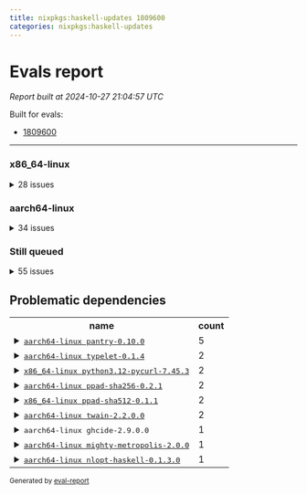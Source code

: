 ```yaml
---
title: nixpkgs:haskell-updates 1809600
categories: nixpkgs:haskell-updates
---
```

# Evals report

*Report built at 2024-10-27 21:04:57 UTC*

Built for evals:

  * [1809600](https://hydra.nixos.org/eval/1809600)

 * * * 

### x86_64-linux


<details><summary>28 issues</summary>
<table>
<thead><tr>
<th>job</th>
<th>status</th>
</tr></thead>
<tr>
<td>
<details><summary>
<tt><a href='https://hydra.nixos.org/build/276368805'>haskellPackages.large-anon.x86_64-linux</a></tt>
</summary>
<ul>
<li>
<b>=> Failed</b> <tt>typelet-0.1.4</tt> <br /> <a href='https://hydra.nixos.org/build/276368805/nixlog/2'>log</a>, <a href='https://hydra.nixos.org/build/276368805/nixlog/2/raw'>raw</a>, <a href='https://hydra.nixos.org/build/276368805/nixlog/2/tail'>tail</a>, <a href='https://hydra.nixos.org/build/276367145'>build 276367145</a>
</li>
</ul>
</details>
</td>
<td>Dependency failed</td>
</tr>
<tr>
<td>
<details><summary>
<tt><a href='https://hydra.nixos.org/build/276368737'>haskellPackages.nvfetcher.x86_64-linux</a></tt>
</summary>
<ul>
<li>
<b>=> Failed</b> <tt>python3.12-pycurl-7.45.3</tt> <br /> <a href='https://hydra.nixos.org/build/276368737/nixlog/1'>log</a>, <a href='https://hydra.nixos.org/build/276368737/nixlog/1/raw'>raw</a>, <a href='https://hydra.nixos.org/build/276368737/nixlog/1/tail'>tail</a>, <a href='https://hydra.nixos.org/build/276386906'>build 276386906</a>
</li>
</ul>
</details>
</td>
<td>Dependency failed</td>
</tr>
<tr>
<td>
<details><summary>
<tt><a href='https://hydra.nixos.org/build/276375993'>haskellPackages.ppad-hmac-drbg.x86_64-linux</a></tt>
</summary>
<ul>
<li>
<b>=> Failed</b> <tt>ppad-sha512-0.1.1</tt> <br /> <a href='https://hydra.nixos.org/build/276375993/nixlog/1'>log</a>, <a href='https://hydra.nixos.org/build/276375993/nixlog/1/raw'>raw</a>, <a href='https://hydra.nixos.org/build/276375993/nixlog/1/tail'>tail</a>, <a href='https://hydra.nixos.org/build/276375868'>build 276375868</a>
</li>
</ul>
</details>
</td>
<td>Dependency failed</td>
</tr>
<tr>
<td>
<details><summary>
<tt><a href='https://hydra.nixos.org/build/276378343'>haskellPackages.ppad-secp256k1.x86_64-linux</a></tt>
</summary>
<ul>
<li>
<b>=> Failed</b> <tt>ppad-sha512-0.1.1</tt> <br /> <a href='https://hydra.nixos.org/build/276378343/nixlog/2'>log</a>, <a href='https://hydra.nixos.org/build/276378343/nixlog/2/raw'>raw</a>, <a href='https://hydra.nixos.org/build/276378343/nixlog/2/tail'>tail</a>, <a href='https://hydra.nixos.org/build/276375868'>build 276375868</a>
</li>
</ul>
</details>
</td>
<td>Dependency failed</td>
</tr>
<tr>
<td>
<details><summary>
<tt><a href='https://hydra.nixos.org/build/276372568'>haskellPackages.stack.x86_64-linux</a></tt>
</summary>
<ul>
<li>
<b>=> Failed</b> <tt>pantry-0.10.0</tt> <br /> <a href='https://hydra.nixos.org/build/276372568/nixlog/1'>log</a>, <a href='https://hydra.nixos.org/build/276372568/nixlog/1/raw'>raw</a>, <a href='https://hydra.nixos.org/build/276372568/nixlog/1/tail'>tail</a>, <a href='https://hydra.nixos.org/build/276369460'>build 276369460</a>
</li>
</ul>
</details>
</td>
<td>Dependency failed</td>
</tr>
<tr>
<td>
<details><summary>
<tt><a href='https://hydra.nixos.org/build/276374279'>mergeable</a></tt>
</summary>
<ul>
<li>
<b>=> Failed</b> <tt>pantry-0.10.0</tt> <br /> <a href='https://hydra.nixos.org/build/276374279/nixlog/2'>log</a>, <a href='https://hydra.nixos.org/build/276374279/nixlog/2/raw'>raw</a>, <a href='https://hydra.nixos.org/build/276374279/nixlog/2/tail'>tail</a>, <a href='https://hydra.nixos.org/build/276376222'>build 276376222</a>
</li>
</ul>
</details>
</td>
<td>Dependency failed</td>
</tr>
<tr>
<td>
<details><summary>
<tt><a href='https://hydra.nixos.org/build/276377263'>nvfetcher.x86_64-linux</a></tt>
</summary>
<ul>
<li>
<b>=> Failed</b> <tt>python3.12-pycurl-7.45.3</tt> <br /> <a href='https://hydra.nixos.org/build/276377263/nixlog/1'>log</a>, <a href='https://hydra.nixos.org/build/276377263/nixlog/1/raw'>raw</a>, <a href='https://hydra.nixos.org/build/276377263/nixlog/1/tail'>tail</a>, <a href='https://hydra.nixos.org/build/276386906'>build 276386906</a>
</li>
</ul>
</details>
</td>
<td>Dependency failed</td>
</tr>
<tr>
<td>
<details><summary>
<tt><a href='https://hydra.nixos.org/build/276378761'>oama.x86_64-linux</a></tt>
</summary>
<ul>
<li>
<b>=> Failed</b> <tt>twain-2.2.0.0</tt> <br /> <a href='https://hydra.nixos.org/build/276378761/nixlog/1'>log</a>, <a href='https://hydra.nixos.org/build/276378761/nixlog/1/raw'>raw</a>, <a href='https://hydra.nixos.org/build/276378761/nixlog/1/tail'>tail</a>, <a href='https://hydra.nixos.org/build/276372499'>build 276372499</a>
</li>
</ul>
</details>
</td>
<td>Dependency failed</td>
</tr>
<tr>
<td>
<details><summary>
<tt><a href='https://hydra.nixos.org/build/276369460'>stack.x86_64-linux</a></tt>
</summary>
<ul>
<li>
<b>=> Failed</b> <tt>pantry-0.10.0</tt> <br /> <a href='https://hydra.nixos.org/build/276369460/nixlog/5'>log</a>, <a href='https://hydra.nixos.org/build/276369460/nixlog/5/raw'>raw</a>, <a href='https://hydra.nixos.org/build/276369460/nixlog/5/tail'>tail</a>
</li>
</ul>
</details>
</td>
<td>Dependency failed</td>
</tr>
<tr>
<td>
<tt><a href='https://hydra.nixos.org/build/276379260'>haskellPackages.MicroHs.x86_64-linux</a></tt>
</td>
<td>Failed</td>
</tr>
<tr>
<td>
<tt><a href='https://hydra.nixos.org/build/276370826'>haskellPackages.aeson-generic-default.x86_64-linux</a></tt>
</td>
<td>Failed</td>
</tr>
<tr>
<td>
<tt><a href='https://hydra.nixos.org/build/276376899'>haskellPackages.graphql-spice.x86_64-linux</a></tt>
</td>
<td>Failed</td>
</tr>
<tr>
<td>
<tt><a href='https://hydra.nixos.org/build/276377558'>haskellPackages.hs-tango.x86_64-linux</a></tt>
</td>
<td>Failed</td>
</tr>
<tr>
<td>
<tt><a href='https://hydra.nixos.org/build/276378643'>haskellPackages.if-instance.x86_64-linux</a></tt>
</td>
<td>Failed</td>
</tr>
<tr>
<td>
<tt><a href='https://hydra.nixos.org/build/276375449'>haskellPackages.llvm-codegen.x86_64-linux</a></tt>
</td>
<td>Failed</td>
</tr>
<tr>
<td>
<tt><a href='https://hydra.nixos.org/build/276378951'>haskellPackages.mem-info.x86_64-linux</a></tt>
</td>
<td>Failed</td>
</tr>
<tr>
<td>
<tt><a href='https://hydra.nixos.org/build/276371507'>haskellPackages.ollama-haskell.x86_64-linux</a></tt>
</td>
<td>Failed</td>
</tr>
<tr>
<td>
<tt><a href='https://hydra.nixos.org/build/276377736'>haskellPackages.ppad-sha256.x86_64-linux</a></tt>
</td>
<td>Failed</td>
</tr>
<tr>
<td>
<tt><a href='https://hydra.nixos.org/build/276375868'>haskellPackages.ppad-sha512.x86_64-linux</a></tt>
</td>
<td>Failed</td>
</tr>
<tr>
<td>
<tt><a href='https://hydra.nixos.org/build/276371928'>haskellPackages.simple-vec3.x86_64-linux</a></tt>
</td>
<td>Failed</td>
</tr>
<tr>
<td>
<tt><a href='https://hydra.nixos.org/build/276372499'>haskellPackages.twain.x86_64-linux</a></tt>
</td>
<td>Failed</td>
</tr>
<tr>
<td>
<tt><a href='https://hydra.nixos.org/build/276367145'>haskellPackages.typelet.x86_64-linux</a></tt>
</td>
<td>Failed</td>
</tr>
<tr>
<td>
<tt><a href='https://hydra.nixos.org/build/276370855'>haskellPackages.yi-contrib.x86_64-linux</a></tt>
</td>
<td>Failed</td>
</tr>
<tr>
<td>
<tt><a href='https://hydra.nixos.org/build/276375617'>haskellPackages.yi-monokai.x86_64-linux</a></tt>
</td>
<td>Failed</td>
</tr>
<tr>
<td>
<tt><a href='https://hydra.nixos.org/build/276380211'>haskellPackages.yi-solarized.x86_64-linux</a></tt>
</td>
<td>Failed</td>
</tr>
<tr>
<td>
<tt><a href='https://hydra.nixos.org/build/276371008'>haskellPackages.yi-spolsky.x86_64-linux</a></tt>
</td>
<td>Failed</td>
</tr>
<tr>
<td>
<tt><a href='https://hydra.nixos.org/build/276376882'>haskellPackages.duckdb-haskell.x86_64-linux</a></tt>
</td>
<td>Timed out</td>
</tr>
<tr>
<td>
<tt><a href='https://hydra.nixos.org/build/276370544'>haskellPackages.nspace.x86_64-linux</a></tt>
</td>
<td>Timed out</td>
</tr>
</table>
</details>


### aarch64-linux


<details><summary>34 issues</summary>
<table>
<thead><tr>
<th>job</th>
<th>status</th>
</tr></thead>
<tr>
<td>
<details><summary>
<tt><a href='https://hydra.nixos.org/build/276380987'>haskell.packages.ghc983.haskell-language-server.aarch64-linux</a></tt>
</summary>
<ul>
<li>
<b>=> Failed</b> <tt>ghcide-2.9.0.0</tt> <br /> <a href='https://hydra.nixos.org/build/276380987/nixlog/133'>log</a>, <a href='https://hydra.nixos.org/build/276380987/nixlog/133/raw'>raw</a>, <a href='https://hydra.nixos.org/build/276380987/nixlog/133/tail'>tail</a>
</li>
</ul>
</details>
</td>
<td>Dependency failed</td>
</tr>
<tr>
<td>
<details><summary>
<tt><a href='https://hydra.nixos.org/build/276378870'>haskellPackages.declarative.aarch64-linux</a></tt>
</summary>
<ul>
<li>
<b>=> Failed</b> <tt>mighty-metropolis-2.0.0</tt> <br /> <a href='https://hydra.nixos.org/build/276378870/nixlog/1'>log</a>, <a href='https://hydra.nixos.org/build/276378870/nixlog/1/raw'>raw</a>, <a href='https://hydra.nixos.org/build/276378870/nixlog/1/tail'>tail</a>, <a href='https://hydra.nixos.org/build/276378123'>build 276378123</a>
</li>
</ul>
</details>
</td>
<td>Dependency failed</td>
</tr>
<tr>
<td>
<details><summary>
<tt><a href='https://hydra.nixos.org/build/276368097'>haskellPackages.hmatrix-nlopt.aarch64-linux</a></tt>
</summary>
<ul>
<li>
<b>=> Failed</b> <tt>nlopt-haskell-0.1.3.0</tt> <br /> <a href='https://hydra.nixos.org/build/276368097/nixlog/1'>log</a>, <a href='https://hydra.nixos.org/build/276368097/nixlog/1/raw'>raw</a>, <a href='https://hydra.nixos.org/build/276368097/nixlog/1/tail'>tail</a>, <a href='https://hydra.nixos.org/build/276366877'>build 276366877</a>
</li>
</ul>
</details>
</td>
<td>Dependency failed</td>
</tr>
<tr>
<td>
<details><summary>
<tt><a href='https://hydra.nixos.org/build/276377921'>haskellPackages.large-anon.aarch64-linux</a></tt>
</summary>
<ul>
<li>
<b>=> Failed</b> <tt>typelet-0.1.4</tt> <br /> <a href='https://hydra.nixos.org/build/276377921/nixlog/1'>log</a>, <a href='https://hydra.nixos.org/build/276377921/nixlog/1/raw'>raw</a>, <a href='https://hydra.nixos.org/build/276377921/nixlog/1/tail'>tail</a>, <a href='https://hydra.nixos.org/build/276369441'>build 276369441</a>
</li>
</ul>
</details>
</td>
<td>Dependency failed</td>
</tr>
<tr>
<td>
<details><summary>
<tt><a href='https://hydra.nixos.org/build/276378306'>haskellPackages.ppad-hmac-drbg.aarch64-linux</a></tt>
</summary>
<ul>
<li>
<b>=> Failed</b> <tt>ppad-sha256-0.2.1</tt> <br /> <a href='https://hydra.nixos.org/build/276378306/nixlog/1'>log</a>, <a href='https://hydra.nixos.org/build/276378306/nixlog/1/raw'>raw</a>, <a href='https://hydra.nixos.org/build/276378306/nixlog/1/tail'>tail</a>, <a href='https://hydra.nixos.org/build/276367112'>build 276367112</a>
</li>
</ul>
</details>
</td>
<td>Dependency failed</td>
</tr>
<tr>
<td>
<details><summary>
<tt><a href='https://hydra.nixos.org/build/276375154'>haskellPackages.ppad-secp256k1.aarch64-linux</a></tt>
</summary>
<ul>
<li>
<b>=> Failed</b> <tt>ppad-sha256-0.2.1</tt> <br /> <a href='https://hydra.nixos.org/build/276375154/nixlog/2'>log</a>, <a href='https://hydra.nixos.org/build/276375154/nixlog/2/raw'>raw</a>, <a href='https://hydra.nixos.org/build/276375154/nixlog/2/tail'>tail</a>, <a href='https://hydra.nixos.org/build/276367112'>build 276367112</a>
</li>
</ul>
</details>
</td>
<td>Dependency failed</td>
</tr>
<tr>
<td>
<details><summary>
<tt><a href='https://hydra.nixos.org/build/276380085'>haskellPackages.stack.aarch64-linux</a></tt>
</summary>
<ul>
<li>
<b>=> Failed</b> <tt>pantry-0.10.0</tt> <br /> <a href='https://hydra.nixos.org/build/276380085/nixlog/1'>log</a>, <a href='https://hydra.nixos.org/build/276380085/nixlog/1/raw'>raw</a>, <a href='https://hydra.nixos.org/build/276380085/nixlog/1/tail'>tail</a>, <a href='https://hydra.nixos.org/build/276376222'>build 276376222</a>
</li>
</ul>
</details>
</td>
<td>Dependency failed</td>
</tr>
<tr>
<td>
<details><summary>
<tt><a href='https://hydra.nixos.org/build/276373671'>oama.aarch64-linux</a></tt>
</summary>
<ul>
<li>
<b>=> Failed</b> <tt>twain-2.2.0.0</tt> <br /> <a href='https://hydra.nixos.org/build/276373671/nixlog/6'>log</a>, <a href='https://hydra.nixos.org/build/276373671/nixlog/6/raw'>raw</a>, <a href='https://hydra.nixos.org/build/276373671/nixlog/6/tail'>tail</a>, <a href='https://hydra.nixos.org/build/276376109'>build 276376109</a>
</li>
</ul>
</details>
</td>
<td>Dependency failed</td>
</tr>
<tr>
<td>
<details><summary>
<tt><a href='https://hydra.nixos.org/build/276376222'>stack.aarch64-linux</a></tt>
</summary>
<ul>
<li>
<b>=> Failed</b> <tt>pantry-0.10.0</tt> <br /> <a href='https://hydra.nixos.org/build/276376222/nixlog/5'>log</a>, <a href='https://hydra.nixos.org/build/276376222/nixlog/5/raw'>raw</a>, <a href='https://hydra.nixos.org/build/276376222/nixlog/5/tail'>tail</a>
</li>
</ul>
</details>
</td>
<td>Dependency failed</td>
</tr>
<tr>
<td>
<tt><a href='https://hydra.nixos.org/build/276375836'>haskellPackages.GOST34112012-Hash.aarch64-linux</a></tt>
</td>
<td>Failed</td>
</tr>
<tr>
<td>
<tt><a href='https://hydra.nixos.org/build/276376587'>haskellPackages.HsASA.aarch64-linux</a></tt>
</td>
<td>Failed</td>
</tr>
<tr>
<td>
<tt><a href='https://hydra.nixos.org/build/276375537'>haskellPackages.MicroHs.aarch64-linux</a></tt>
</td>
<td>Failed</td>
</tr>
<tr>
<td>
<tt><a href='https://hydra.nixos.org/build/276373023'>haskellPackages.aeson-generic-default.aarch64-linux</a></tt>
</td>
<td>Failed</td>
</tr>
<tr>
<td>
<tt><a href='https://hydra.nixos.org/build/276375326'>haskellPackages.freetype2.aarch64-linux</a></tt>
</td>
<td>Failed</td>
</tr>
<tr>
<td>
<tt><a href='https://hydra.nixos.org/build/276375623'>haskellPackages.graphql-spice.aarch64-linux</a></tt>
</td>
<td>Failed</td>
</tr>
<tr>
<td>
<tt><a href='https://hydra.nixos.org/build/276374912'>haskellPackages.hs-tango.aarch64-linux</a></tt>
</td>
<td>Failed</td>
</tr>
<tr>
<td>
<tt><a href='https://hydra.nixos.org/build/276373662'>haskellPackages.hw-simd.aarch64-linux</a></tt>
</td>
<td>Failed</td>
</tr>
<tr>
<td>
<tt><a href='https://hydra.nixos.org/build/276369433'>haskellPackages.if-instance.aarch64-linux</a></tt>
</td>
<td>Failed</td>
</tr>
<tr>
<td>
<tt><a href='https://hydra.nixos.org/build/276371393'>haskellPackages.llvm-codegen.aarch64-linux</a></tt>
</td>
<td>Failed</td>
</tr>
<tr>
<td>
<tt><a href='https://hydra.nixos.org/build/276378123'>haskellPackages.mighty-metropolis.aarch64-linux</a></tt>
</td>
<td>Failed</td>
</tr>
<tr>
<td>
<tt><a href='https://hydra.nixos.org/build/276366877'>haskellPackages.nlopt-haskell.aarch64-linux</a></tt>
</td>
<td>Failed</td>
</tr>
<tr>
<td>
<tt><a href='https://hydra.nixos.org/build/276378138'>haskellPackages.ollama-haskell.aarch64-linux</a></tt>
</td>
<td>Failed</td>
</tr>
<tr>
<td>
<tt><a href='https://hydra.nixos.org/build/276367112'>haskellPackages.ppad-sha256.aarch64-linux</a></tt>
</td>
<td>Failed</td>
</tr>
<tr>
<td>
<tt><a href='https://hydra.nixos.org/build/276373808'>haskellPackages.ppad-sha512.aarch64-linux</a></tt>
</td>
<td>Failed</td>
</tr>
<tr>
<td>
<tt><a href='https://hydra.nixos.org/build/276369370'>haskellPackages.simdutf.aarch64-linux</a></tt>
</td>
<td>Failed</td>
</tr>
<tr>
<td>
<tt><a href='https://hydra.nixos.org/build/276370346'>haskellPackages.tasty-papi.aarch64-linux</a></tt>
</td>
<td>Failed</td>
</tr>
<tr>
<td>
<tt><a href='https://hydra.nixos.org/build/276376109'>haskellPackages.twain.aarch64-linux</a></tt>
</td>
<td>Failed</td>
</tr>
<tr>
<td>
<tt><a href='https://hydra.nixos.org/build/276377004'>haskellPackages.twobitreader.aarch64-linux</a></tt>
</td>
<td>Failed</td>
</tr>
<tr>
<td>
<tt><a href='https://hydra.nixos.org/build/276369441'>haskellPackages.typelet.aarch64-linux</a></tt>
</td>
<td>Failed</td>
</tr>
<tr>
<td>
<tt><a href='https://hydra.nixos.org/build/276370668'>haskellPackages.yi-contrib.aarch64-linux</a></tt>
</td>
<td>Failed</td>
</tr>
<tr>
<td>
<tt><a href='https://hydra.nixos.org/build/276380844'>haskellPackages.yi-monokai.aarch64-linux</a></tt>
</td>
<td>Failed</td>
</tr>
<tr>
<td>
<tt><a href='https://hydra.nixos.org/build/276373091'>haskellPackages.yi-solarized.aarch64-linux</a></tt>
</td>
<td>Failed</td>
</tr>
<tr>
<td>
<tt><a href='https://hydra.nixos.org/build/276379419'>haskellPackages.yi-spolsky.aarch64-linux</a></tt>
</td>
<td>Failed</td>
</tr>
<tr>
<td>
<tt><a href='https://hydra.nixos.org/build/276376597'>haskellPackages.nspace.aarch64-linux</a></tt>
</td>
<td>Timed out</td>
</tr>
</table>
</details>


### Still queued


<details><summary>55 issues</summary>
<table>
<thead><tr>
<th>job</th>
<th>status</th>
<th>platform</th>
</tr></thead>
<tr>
<td>
<tt><a href='https://hydra.nixos.org/build/276374224'>haskell.compiler.ghcHEAD.x86_64-linux</a></tt>
</td>
<td>Queued</td>
<th>x86_64-linux</th>
</tr>
<tr>
<td>
<tt><a href='https://hydra.nixos.org/build/276380284'>haskell.compiler.native-bignum.ghc910.x86_64-linux</a></tt>
</td>
<td>Queued</td>
<th>x86_64-linux</th>
</tr>
<tr>
<td>
<tt><a href='https://hydra.nixos.org/build/276371940'>haskell.compiler.native-bignum.ghc9101.x86_64-linux</a></tt>
</td>
<td>Queued</td>
<th>x86_64-linux</th>
</tr>
<tr>
<td>
<tt><a href='https://hydra.nixos.org/build/276373303'>haskell.compiler.native-bignum.ghc963.x86_64-linux</a></tt>
</td>
<td>Queued</td>
<th>x86_64-linux</th>
</tr>
<tr>
<td>
<tt><a href='https://hydra.nixos.org/build/276372423'>haskell.compiler.native-bignum.ghc965.x86_64-linux</a></tt>
</td>
<td>Queued</td>
<th>x86_64-linux</th>
</tr>
<tr>
<td>
<tt><a href='https://hydra.nixos.org/build/276378813'>haskell.compiler.native-bignum.ghc98.x86_64-linux</a></tt>
</td>
<td>Queued</td>
<th>x86_64-linux</th>
</tr>
<tr>
<td>
<tt><a href='https://hydra.nixos.org/build/276371900'>haskell.compiler.native-bignum.ghc982.x86_64-linux</a></tt>
</td>
<td>Queued</td>
<th>x86_64-linux</th>
</tr>
<tr>
<td>
<tt><a href='https://hydra.nixos.org/build/276370918'>haskell.compiler.native-bignum.ghc983.x86_64-linux</a></tt>
</td>
<td>Queued</td>
<th>x86_64-linux</th>
</tr>
<tr>
<td>
<tt><a href='https://hydra.nixos.org/build/276376772'>haskell.compiler.native-bignum.ghcHEAD.x86_64-linux</a></tt>
</td>
<td>Queued</td>
<th>x86_64-linux</th>
</tr>
<tr>
<td>
<tt><a href='https://hydra.nixos.org/build/276380975'>haskell.packages.ghc981.ghc-lib-parser-ex.x86_64-linux</a></tt>
</td>
<td>Queued</td>
<th>x86_64-linux</th>
</tr>
<tr>
<td>
<tt><a href='https://hydra.nixos.org/build/276380988'>haskell.packages.ghc981.ghc-lib-parser.x86_64-linux</a></tt>
</td>
<td>Queued</td>
<th>x86_64-linux</th>
</tr>
<tr>
<td>
<tt><a href='https://hydra.nixos.org/build/276380966'>haskell.packages.ghc981.ghc-lib.x86_64-linux</a></tt>
</td>
<td>Queued</td>
<th>x86_64-linux</th>
</tr>
<tr>
<td>
<tt><a href='https://hydra.nixos.org/build/276380984'>haskell.packages.ghc981.haskell-language-server.x86_64-linux</a></tt>
</td>
<td>Queued</td>
<th>x86_64-linux</th>
</tr>
<tr>
<td>
<tt><a href='https://hydra.nixos.org/build/276380983'>haskell.packages.ghc982.ghc-lib-parser-ex.x86_64-linux</a></tt>
</td>
<td>Queued</td>
<th>x86_64-linux</th>
</tr>
<tr>
<td>
<tt><a href='https://hydra.nixos.org/build/276380979'>haskell.packages.ghc982.ghc-lib-parser.x86_64-linux</a></tt>
</td>
<td>Queued</td>
<th>x86_64-linux</th>
</tr>
<tr>
<td>
<tt><a href='https://hydra.nixos.org/build/276380976'>haskell.packages.ghc982.ghc-lib.x86_64-linux</a></tt>
</td>
<td>Queued</td>
<th>x86_64-linux</th>
</tr>
<tr>
<td>
<tt><a href='https://hydra.nixos.org/build/276380982'>haskell.packages.ghc982.haskell-language-server.x86_64-linux</a></tt>
</td>
<td>Queued</td>
<th>x86_64-linux</th>
</tr>
<tr>
<td>
<tt><a href='https://hydra.nixos.org/build/276380969'>haskell.packages.ghc983.ghc-lib-parser-ex.x86_64-linux</a></tt>
</td>
<td>Queued</td>
<th>x86_64-linux</th>
</tr>
<tr>
<td>
<tt><a href='https://hydra.nixos.org/build/276380985'>haskell.packages.ghc983.ghc-lib-parser.x86_64-linux</a></tt>
</td>
<td>Queued</td>
<th>x86_64-linux</th>
</tr>
<tr>
<td>
<tt><a href='https://hydra.nixos.org/build/276380973'>haskell.packages.ghc983.ghc-lib.x86_64-linux</a></tt>
</td>
<td>Queued</td>
<th>x86_64-linux</th>
</tr>
<tr>
<td>
<tt><a href='https://hydra.nixos.org/build/276380967'>haskell.packages.ghc983.haskell-language-server.x86_64-linux</a></tt>
</td>
<td>Queued</td>
<th>x86_64-linux</th>
</tr>
<tr>
<td>
<tt><a href='https://hydra.nixos.org/build/276374821'>pkgsCross.aarch64-multiplatform.haskell.compiler.ghc8107.x86_64-linux</a></tt>
</td>
<td>Queued</td>
<th>x86_64-linux</th>
</tr>
<tr>
<td>
<tt><a href='https://hydra.nixos.org/build/276370540'>pkgsCross.aarch64-multiplatform.haskell.compiler.ghc948.x86_64-linux</a></tt>
</td>
<td>Queued</td>
<th>x86_64-linux</th>
</tr>
<tr>
<td>
<tt><a href='https://hydra.nixos.org/build/276372386'>pkgsCross.ghcjs.haskell.packages.ghcHEAD.ghc.x86_64-linux</a></tt>
</td>
<td>Queued</td>
<th>x86_64-linux</th>
</tr>
<tr>
<td>
<tt><a href='https://hydra.nixos.org/build/276379927'>pkgsCross.ghcjs.haskell.packages.ghcHEAD.hello.x86_64-linux</a></tt>
</td>
<td>Queued</td>
<th>x86_64-linux</th>
</tr>
<tr>
<td>
<tt><a href='https://hydra.nixos.org/build/276373217'>pkgsCross.ghcjs.haskell.packages.ghcHEAD.microlens.x86_64-linux</a></tt>
</td>
<td>Queued</td>
<th>x86_64-linux</th>
</tr>
<tr>
<td>
<tt><a href='https://hydra.nixos.org/build/276370124'>pkgsCross.riscv64.haskell.compiler.ghc8107.x86_64-linux</a></tt>
</td>
<td>Queued</td>
<th>x86_64-linux</th>
</tr>
<tr>
<td>
<tt><a href='https://hydra.nixos.org/build/276372721'>pkgsCross.riscv64.haskell.compiler.ghc948.x86_64-linux</a></tt>
</td>
<td>Queued</td>
<th>x86_64-linux</th>
</tr>
<tr>
<td>
<tt><a href='https://hydra.nixos.org/build/276374826'>pkgsMusl.haskell.compiler.ghc94.x86_64-linux</a></tt>
</td>
<td>Queued</td>
<th>x86_64-linux</th>
</tr>
<tr>
<td>
<tt><a href='https://hydra.nixos.org/build/276375363'>pkgsMusl.haskell.compiler.ghc945.x86_64-linux</a></tt>
</td>
<td>Queued</td>
<th>x86_64-linux</th>
</tr>
<tr>
<td>
<tt><a href='https://hydra.nixos.org/build/276379510'>pkgsMusl.haskell.compiler.ghc946.x86_64-linux</a></tt>
</td>
<td>Queued</td>
<th>x86_64-linux</th>
</tr>
<tr>
<td>
<tt><a href='https://hydra.nixos.org/build/276374204'>pkgsMusl.haskell.compiler.ghc947.x86_64-linux</a></tt>
</td>
<td>Queued</td>
<th>x86_64-linux</th>
</tr>
<tr>
<td>
<tt><a href='https://hydra.nixos.org/build/276373555'>pkgsMusl.haskell.compiler.ghc948.x86_64-linux</a></tt>
</td>
<td>Queued</td>
<th>x86_64-linux</th>
</tr>
<tr>
<td>
<tt><a href='https://hydra.nixos.org/build/276370460'>pkgsMusl.haskell.compiler.ghc96.x86_64-linux</a></tt>
</td>
<td>Queued</td>
<th>x86_64-linux</th>
</tr>
<tr>
<td>
<tt><a href='https://hydra.nixos.org/build/276377857'>pkgsMusl.haskell.compiler.ghc964.x86_64-linux</a></tt>
</td>
<td>Queued</td>
<th>x86_64-linux</th>
</tr>
<tr>
<td>
<tt><a href='https://hydra.nixos.org/build/276370822'>pkgsMusl.haskell.compiler.ghc965.x86_64-linux</a></tt>
</td>
<td>Queued</td>
<th>x86_64-linux</th>
</tr>
<tr>
<td>
<tt><a href='https://hydra.nixos.org/build/276373032'>pkgsMusl.haskell.compiler.ghc966.x86_64-linux</a></tt>
</td>
<td>Queued</td>
<th>x86_64-linux</th>
</tr>
<tr>
<td>
<tt><a href='https://hydra.nixos.org/build/276377485'>pkgsMusl.haskell.compiler.ghc983.x86_64-linux</a></tt>
</td>
<td>Queued</td>
<th>x86_64-linux</th>
</tr>
<tr>
<td>
<tt><a href='https://hydra.nixos.org/build/276379660'>pkgsMusl.haskell.compiler.native-bignum.ghc94.x86_64-linux</a></tt>
</td>
<td>Queued</td>
<th>x86_64-linux</th>
</tr>
<tr>
<td>
<tt><a href='https://hydra.nixos.org/build/276379875'>pkgsMusl.haskell.compiler.native-bignum.ghc946.x86_64-linux</a></tt>
</td>
<td>Queued</td>
<th>x86_64-linux</th>
</tr>
<tr>
<td>
<tt><a href='https://hydra.nixos.org/build/276379127'>pkgsMusl.haskell.compiler.native-bignum.ghc947.x86_64-linux</a></tt>
</td>
<td>Queued</td>
<th>x86_64-linux</th>
</tr>
<tr>
<td>
<tt><a href='https://hydra.nixos.org/build/276371656'>pkgsMusl.haskell.compiler.native-bignum.ghc948.x86_64-linux</a></tt>
</td>
<td>Queued</td>
<th>x86_64-linux</th>
</tr>
<tr>
<td>
<tt><a href='https://hydra.nixos.org/build/276373937'>pkgsMusl.haskell.compiler.native-bignum.ghc96.x86_64-linux</a></tt>
</td>
<td>Queued</td>
<th>x86_64-linux</th>
</tr>
<tr>
<td>
<tt><a href='https://hydra.nixos.org/build/276371967'>pkgsMusl.haskell.compiler.native-bignum.ghc963.x86_64-linux</a></tt>
</td>
<td>Queued</td>
<th>x86_64-linux</th>
</tr>
<tr>
<td>
<tt><a href='https://hydra.nixos.org/build/276380113'>pkgsMusl.haskell.compiler.native-bignum.ghc966.x86_64-linux</a></tt>
</td>
<td>Queued</td>
<th>x86_64-linux</th>
</tr>
<tr>
<td>
<tt><a href='https://hydra.nixos.org/build/276371582'>pkgsMusl.haskell.compiler.native-bignum.ghc981.x86_64-linux</a></tt>
</td>
<td>Queued</td>
<th>x86_64-linux</th>
</tr>
<tr>
<td>
<tt><a href='https://hydra.nixos.org/build/276372645'>pkgsMusl.haskell.compiler.native-bignum.ghc983.x86_64-linux</a></tt>
</td>
<td>Queued</td>
<th>x86_64-linux</th>
</tr>
<tr>
<td>
<tt><a href='https://hydra.nixos.org/build/276370461'>pkgsMusl.haskellPackages.hello.x86_64-linux</a></tt>
</td>
<td>Queued</td>
<th>x86_64-linux</th>
</tr>
<tr>
<td>
<tt><a href='https://hydra.nixos.org/build/276376348'>pkgsMusl.haskellPackages.lens.x86_64-linux</a></tt>
</td>
<td>Queued</td>
<th>x86_64-linux</th>
</tr>
<tr>
<td>
<tt><a href='https://hydra.nixos.org/build/276371274'>pkgsMusl.haskellPackages.random.x86_64-linux</a></tt>
</td>
<td>Queued</td>
<th>x86_64-linux</th>
</tr>
<tr>
<td>
<tt><a href='https://hydra.nixos.org/build/276370596'>pkgsStatic.haskell.packages.native-bignum.ghc983.QuickCheck.x86_64-linux</a></tt>
</td>
<td>Queued</td>
<th>x86_64-linux</th>
</tr>
<tr>
<td>
<tt><a href='https://hydra.nixos.org/build/276380346'>pkgsStatic.haskell.packages.native-bignum.ghc983.hello.x86_64-linux</a></tt>
</td>
<td>Queued</td>
<th>x86_64-linux</th>
</tr>
<tr>
<td>
<tt><a href='https://hydra.nixos.org/build/276372323'>pkgsStatic.haskell.packages.native-bignum.ghc983.random.x86_64-linux</a></tt>
</td>
<td>Queued</td>
<th>x86_64-linux</th>
</tr>
<tr>
<td>
<tt><a href='https://hydra.nixos.org/build/276375881'>pkgsStatic.haskell.packages.native-bignum.ghc983.terminfo.x86_64-linux</a></tt>
</td>
<td>Queued</td>
<th>x86_64-linux</th>
</tr>
<tr>
<td>
<tt><a href='https://hydra.nixos.org/build/276378376'>staticHaskellPackages</a></tt>
</td>
<td>Queued</td>
<th>x86_64-linux</th>
</tr>
</table>
</details>

## Problematic dependencies

<table>
<tr>
<th>name</th><th>count</th>
</tr>
<tr>
<td>
<details><summary><tt><a href='https://hydra.nixos.org/build/276376222'>aarch64-linux pantry-0.10.0</a></tt></summary>
<ul>
<li>haskellPackages.stack.aarch64-linux</li>
<li>haskellPackages.stack.x86_64-linux</li>
<li>mergeable</li>
<li>stack.aarch64-linux</li>
<li>stack.x86_64-linux</li>
</ul>
</details>
</td>
<td>5</td>
</tr>
<tr>
<td>
<details><summary><tt><a href='https://hydra.nixos.org/build/276369441'>aarch64-linux typelet-0.1.4</a></tt></summary>
<ul>
<li>haskellPackages.large-anon.aarch64-linux</li>
<li>haskellPackages.large-anon.x86_64-linux</li>
</ul>
</details>
</td>
<td>2</td>
</tr>
<tr>
<td>
<details><summary><tt><a href='https://hydra.nixos.org/build/276386906'>x86_64-linux python3.12-pycurl-7.45.3</a></tt></summary>
<ul>
<li>haskellPackages.nvfetcher.x86_64-linux</li>
<li>nvfetcher.x86_64-linux</li>
</ul>
</details>
</td>
<td>2</td>
</tr>
<tr>
<td>
<details><summary><tt><a href='https://hydra.nixos.org/build/276367112'>aarch64-linux ppad-sha256-0.2.1</a></tt></summary>
<ul>
<li>haskellPackages.ppad-hmac-drbg.aarch64-linux</li>
<li>haskellPackages.ppad-secp256k1.aarch64-linux</li>
</ul>
</details>
</td>
<td>2</td>
</tr>
<tr>
<td>
<details><summary><tt><a href='https://hydra.nixos.org/build/276375868'>x86_64-linux ppad-sha512-0.1.1</a></tt></summary>
<ul>
<li>haskellPackages.ppad-hmac-drbg.x86_64-linux</li>
<li>haskellPackages.ppad-secp256k1.x86_64-linux</li>
</ul>
</details>
</td>
<td>2</td>
</tr>
<tr>
<td>
<details><summary><tt><a href='https://hydra.nixos.org/build/276376109'>aarch64-linux twain-2.2.0.0</a></tt></summary>
<ul>
<li>oama.aarch64-linux</li>
<li>oama.x86_64-linux</li>
</ul>
</details>
</td>
<td>2</td>
</tr>
<tr>
<td>
<details><summary><tt>aarch64-linux ghcide-2.9.0.0</tt></summary>
<ul>
<li>haskell.packages.ghc983.haskell-language-server.aarch64-linux</li>
</ul>
</details>
</td>
<td>1</td>
</tr>
<tr>
<td>
<details><summary><tt><a href='https://hydra.nixos.org/build/276378123'>aarch64-linux mighty-metropolis-2.0.0</a></tt></summary>
<ul>
<li>haskellPackages.declarative.aarch64-linux</li>
</ul>
</details>
</td>
<td>1</td>
</tr>
<tr>
<td>
<details><summary><tt><a href='https://hydra.nixos.org/build/276366877'>aarch64-linux nlopt-haskell-0.1.3.0</a></tt></summary>
<ul>
<li>haskellPackages.hmatrix-nlopt.aarch64-linux</li>
</ul>
</details>
</td>
<td>1</td>
</tr>
</table>

<sup>Generated by [eval-report](https://github.com/nix-community/nix-review-tools/blob/master/eval-report)</sup>

